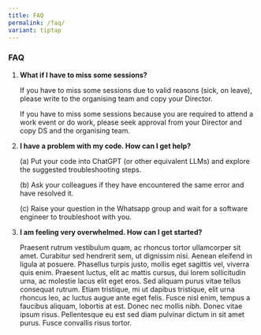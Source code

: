 ```yaml
---
title: FAQ
permalink: /faq/
variant: tiptap
---
```

<h3><strong>FAQ</strong></h3>
<ol>
<li>
<p><strong>What if I have to miss some sessions?</strong>
</p>
<p>If you have to miss some sessions due to valid reasons (sick, on leave),
please write to the organising team and copy your Director.</p>
<p>If you have to miss some sessions because you are required to attend a
work event or do work, please seek approval from your Director and copy
DS and the organising team.</p>
</li>
</ol>
<p></p>
<ol start="2" data-tight="true" class="tight">
<li>
<p><strong>I have a problem with my code. How can I get help?</strong>
</p>
<p>(a) Put your code into ChatGPT (or other equivalent LLMs) and explore
the suggested troubleshooting steps.</p>
<p>(b) Ask your colleagues if they have encountered the same error and have
resolved it.</p>
<p>(c) Raise your question in the Whatsapp group and wait for a software
engineer to troubleshoot with you.</p>
</li>
</ol>
<p></p>
<ol start="3" data-tight="true" class="tight">
<li>
<p><strong>I am feeling very overwhelmed. How can I get started?</strong>
</p>
<p>Praesent rutrum vestibulum quam, ac rhoncus tortor ullamcorper sit amet.
Curabitur sed hendrerit sem, ut dignissim nisi. Aenean eleifend in ligula
at posuere. Phasellus turpis justo, mollis eget sagittis vel, viverra quis
enim. Praesent luctus, elit ac mattis cursus, dui lorem sollicitudin urna,
ac molestie lacus elit eget eros. Sed aliquam purus vitae tellus consequat
rutrum. Etiam tristique, mi ut dapibus tristique, elit urna rhoncus leo,
ac luctus augue ante eget felis. Fusce nisl enim, tempus a faucibus aliquam,
lobortis at est. Donec nec mollis nibh. Donec vitae ipsum risus. Pellentesque
eu est sed diam pulvinar dictum in sit amet purus. Fusce convallis risus
tortor.</p>
</li>
</ol>
<p></p>